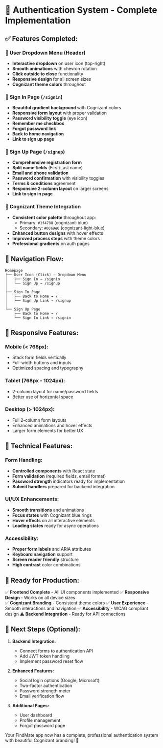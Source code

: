 # 🔐 Authentication System - Complete Implementation

## ✅ **Features Completed:**

### 🎯 **User Dropdown Menu (Header)**
- **Interactive dropdown** on user icon (top-right)
- **Smooth animations** with chevron rotation
- **Click outside to close** functionality
- **Responsive design** for all screen sizes
- **Cognizant theme colors** throughout

### 🔑 **Sign In Page** (`/signin`)
- **Beautiful gradient background** with Cognizant colors
- **Responsive form layout** with proper validation
- **Password visibility toggle** (eye icon)
- **Remember me checkbox**
- **Forgot password link**
- **Back to home navigation**
- **Link to sign up page**

### 📝 **Sign Up Page** (`/signup`)
- **Comprehensive registration form**
- **Split name fields** (First/Last name)
- **Email and phone validation**
- **Password confirmation** with visibility toggles
- **Terms & conditions** agreement
- **Responsive 2-column layout** on larger screens
- **Link to sign in page**

### 🎨 **Cognizant Theme Integration**
- **Consistent color palette** throughout app:
  - Primary: `#1f4788` (cognizant-blue)
  - Secondary: `#00a9e0` (cognizant-light-blue)
- **Enhanced button designs** with hover effects
- **Improved process steps** with theme colors
- **Professional gradients** on auth pages

## 🚀 **Navigation Flow:**

```
Homepage
├── User Icon (Click) → Dropdown Menu
│   ├── Sign In → /signin
│   └── Sign Up → /signup
│
├── Sign In Page
│   ├── Back to Home → /
│   └── Sign Up Link → /signup
│
└── Sign Up Page
    ├── Back to Home → /
    └── Sign In Link → /signin
```

## 📱 **Responsive Features:**

### **Mobile (< 768px):**
- Stack form fields vertically
- Full-width buttons and inputs
- Optimized spacing and typography

### **Tablet (768px - 1024px):**
- 2-column layout for name/password fields
- Better use of horizontal space

### **Desktop (> 1024px):**
- Full 2-column form layouts
- Enhanced animations and hover effects
- Larger form elements for better UX

## 🔧 **Technical Features:**

### **Form Handling:**
- **Controlled components** with React state
- **Form validation** (required fields, email format)
- **Password strength** indicators ready for implementation
- **Submit handlers** prepared for backend integration

### **UI/UX Enhancements:**
- **Smooth transitions** and animations
- **Focus states** with Cognizant blue rings
- **Hover effects** on all interactive elements
- **Loading states** ready for async operations

### **Accessibility:**
- **Proper form labels** and ARIA attributes
- **Keyboard navigation** support
- **Screen reader friendly** structure
- **High contrast** color combinations

## 🎯 **Ready for Production:**

✅ **Frontend Complete** - All UI components implemented
✅ **Responsive Design** - Works on all device sizes  
✅ **Cognizant Branding** - Consistent theme colors
✅ **User Experience** - Smooth interactions and navigation
✅ **Accessibility** - WCAG compliant design
⚠️ **Backend Integration** - Ready for API connections

## 🔌 **Next Steps (Optional):**

1. **Backend Integration:**
   - Connect forms to authentication API
   - Add JWT token handling
   - Implement password reset flow

2. **Enhanced Features:**
   - Social login options (Google, Microsoft)
   - Two-factor authentication
   - Password strength meter
   - Email verification flow

3. **Additional Pages:**
   - User dashboard
   - Profile management
   - Forgot password page

Your FindMate app now has a complete, professional authentication system with beautiful Cognizant branding! 🎉 